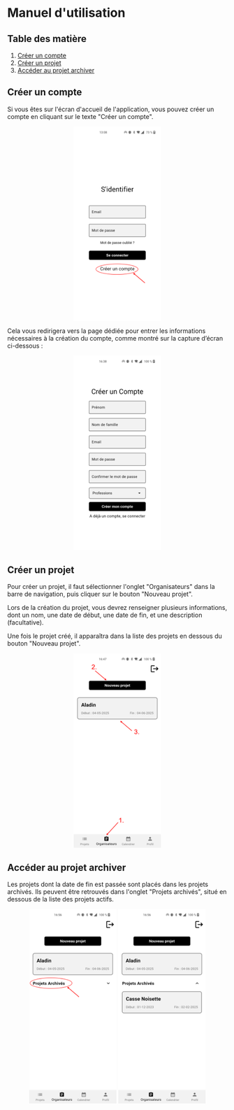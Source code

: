 # Manuel d'utilisation

## Table des matière
1. [Créer un compte](#créer-un-compte)
2. [Créer un projet](#créer-un-projet)
3. [Accéder au projet archiver](#accéder-au-projet-archiver)

## Créer un compte
Si vous êtes sur l'écran d'accueil de l'application, vous pouvez créer un compte en cliquant sur le texte "Créer un compte".

<img src="images/createAccount1.svg" alt="Créer un compte" width="200" style="display:block; margin:auto;" />

Cela vous redirigera vers la page dédiée pour entrer les informations nécessaires à la création du compte, comme montré sur la capture d’écran ci-dessous :

<p style="text-align: center"><img src="images/createAccount2.jpg" width="200"></p>


## Créer un projet
Pour créer un projet, il faut sélectionner l'onglet "Organisateurs" dans la barre de navigation, puis cliquer sur le bouton "Nouveau projet".

Lors de la création du projet, vous devrez renseigner plusieurs informations, dont un nom, une date de début, une date de fin, et une description (facultative).

Une fois le projet créé, il apparaîtra dans la liste des projets en dessous du bouton "Nouveau projet".


<p style="text-align: center"><img src="images/createProject1.svg" width="200"></p>

## Accéder au projet archiver
Les projets dont la date de fin est passée sont placés dans les projets archivés. Ils peuvent être retrouvés dans l'onglet "Projets archivés", situé en dessous de la liste des projets actifs.

<p style="text-align: center"><img src="images/projetsArchives1.svg" width="200"> <img src="images/projetsArchives2.jpg" width="200">
</p>